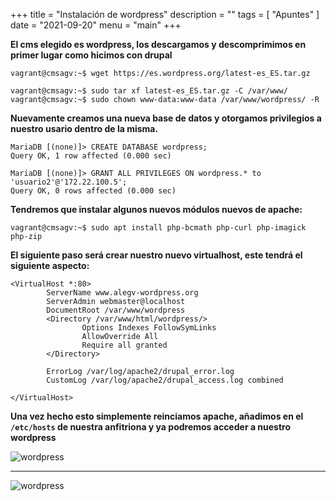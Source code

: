 +++
title = "Instalación de wordpress"
description = ""
tags = [
    "Apuntes"
]
date = "2021-09-20"
menu = "main"
+++

**El cms elegido es wordpress, los descargamos y descomprimimos en primer lugar como hicimos con drupal**

    vagrant@cmsagv:~$ wget https://es.wordpress.org/latest-es_ES.tar.gz

    vagrant@cmsagv:~$ sudo tar xf latest-es_ES.tar.gz -C /var/www/
    vagrant@cmsagv:~$ sudo chown www-data:www-data /var/www/wordpress/ -R

**Nuevamente creamos una nueva base de datos y otorgamos privilegios a nuestro usario dentro de la misma.**

    MariaDB [(none)]> CREATE DATABASE wordpress;
    Query OK, 1 row affected (0.000 sec)

    MariaDB [(none)]> GRANT ALL PRIVILEGES ON wordpress.* to 'usuario2'@'172.22.100.5';
    Query OK, 0 rows affected (0.000 sec)

**Tendremos que instalar algunos nuevos módulos nuevos de apache:**

    vagrant@cmsagv:~$ sudo apt install php-bcmath php-curl php-imagick php-zip

**El siguiente paso será crear nuestro nuevo virtualhost, este tendrá el siguiente aspecto:**

    <VirtualHost *:80>
            ServerName www.alegv-wordpress.org
            ServerAdmin webmaster@localhost
            DocumentRoot /var/www/wordpress
            <Directory /var/www/html/wordpress/>
                    Options Indexes FollowSymLinks
                    AllowOverride All
                    Require all granted
            </Directory>

            ErrorLog /var/log/apache2/drupal_error.log
            CustomLog /var/log/apache2/drupal_access.log combined

    </VirtualHost>

**Una vez hecho esto simplemente reinciamos apache, añadimos en el `/etc/hosts` de nuestra anfitriona y ya podremos acceder a nuestro wordpress**

![wordpress](/cms_php/16.png)

---------------------------------

![wordpress](/cms_php/17.png)